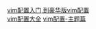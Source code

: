 [vim配置入门,到豪华版vim配置](https://blog.csdn.net/renchunlin66/article/details/51592066)  
[vim配置大全](https://blog.csdn.net/darennet/article/details/41148135)
[vim配置-主题篇](https://blog.csdn.net/u012948976/article/details/50991933)

